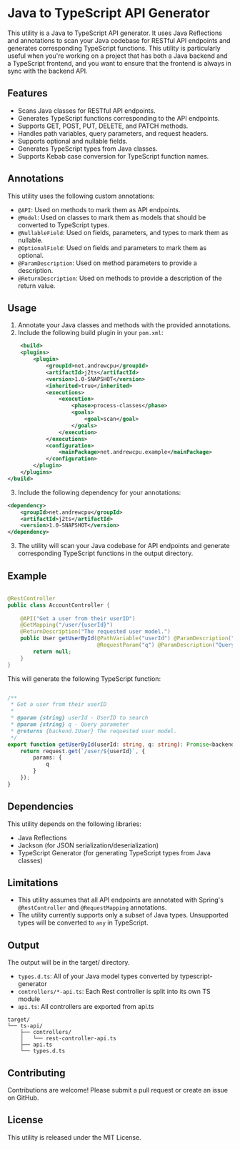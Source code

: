 # Java to TypeScript API Generator

This utility is a Java to TypeScript API generator. It uses Java Reflections and annotations to scan your Java codebase for RESTful API endpoints and generates corresponding TypeScript functions. This utility is particularly useful when you're working on a project that has both a Java backend and a TypeScript frontend, and you want to ensure that the frontend is always in sync with the backend API.
## Features
- Scans Java classes for RESTful API endpoints.
- Generates TypeScript functions corresponding to the API endpoints.
- Supports GET, POST, PUT, DELETE, and PATCH methods.
- Handles path variables, query parameters, and request headers.
- Supports optional and nullable fields.
- Generates TypeScript types from Java classes.
- Supports Kebab case conversion for TypeScript function names.
## Annotations

This utility uses the following custom annotations:
- `@API`: Used on methods to mark them as API endpoints.
- `@Model`: Used on classes to mark them as models that should be converted to TypeScript types.
- `@NullableField`: Used on fields, parameters, and types to mark them as nullable.
- `@OptionalField`: Used on fields and parameters to mark them as optional.
- `@ParamDescription`: Used on method parameters to provide a description.
- `@ReturnDescription`: Used on methods to provide a description of the return value.
## Usage
1. Annotate your Java classes and methods with the provided annotations.
2. Include the following build plugin in your `pom.xml`:
```xml
    <build>
    <plugins>
        <plugin>
            <groupId>net.andrewcpu</groupId>
            <artifactId>j2ts</artifactId>
            <version>1.0-SNAPSHOT</version>
            <inherited>true</inherited>
            <executions>
                <execution>
                    <phase>process-classes</phase>
                    <goals>
                        <goal>scan</goal>
                    </goals>
                </execution>
            </executions>
            <configuration>
                <mainPackage>net.andrewcpu.example</mainPackage>
            </configuration>
        </plugin>
    </plugins>
</build> 
```
3. Include the following dependency for your annotations:
```xml
<dependency>
    <groupId>net.andrewcpu</groupId>
    <artifactId>j2ts</artifactId>
    <version>1.0-SNAPSHOT</version>
</dependency>
```


3. The utility will scan your Java codebase for API endpoints and generate corresponding TypeScript functions in the output directory.
## Example

```java

@RestController
public class AccountController {
    
    @API("Get a user from their userID")
    @GetMapping("/user/{userId}")
    @ReturnDescription("The requested user model.")
    public User getUserById(@PathVariable("userId") @ParamDescription("UserID to search") String userId, 
                            @RequestParam("q") @ParamDescription("Query parameter") String query) {
        return null;
    }
}
```



This will generate the following TypeScript function:

```typescript

/**
 * Get a user from their userID
 *
 * @param {string} userId - UserID to search
 * @param {string} q - Query parameter
 * @returns {backend.IUser} The requested user model.
 */
export function getUserById(userId: string, q: string): Promise<backend.IUser> {
    return request.get(`/user/${userId}`, {
        params: {
            q
        }
    });
}
```


## Dependencies

This utility depends on the following libraries:
- Java Reflections
- Jackson (for JSON serialization/deserialization)
- TypeScript Generator (for generating TypeScript types from Java classes)
## Limitations
- This utility assumes that all API endpoints are annotated with Spring's `@RestController` and `@RequestMapping` annotations.
- The utility currently supports only a subset of Java types. Unsupported types will be converted to `any` in TypeScript.
## Output
The output will be in the target/ directory.
- `types.d.ts`: All of your Java model types converted by typescript-generator
- `controllers/*-api.ts`: Each Rest controller is split into its own TS module
- `api.ts`: All controllers are exported from api.ts
```
target/
└── ts-api/
    ├── controllers/
    │   └── rest-controller-api.ts
    ├── api.ts
    └── types.d.ts
```

## Contributing

Contributions are welcome! Please submit a pull request or create an issue on GitHub.
## License

This utility is released under the MIT License.
